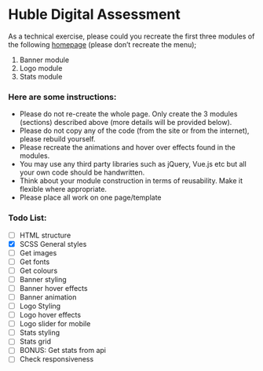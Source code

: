# Huble Digital Assessment

As a technical exercise, please could you recreate the first three modules of the following [homepage](https://www.qubit.com)  (please don’t recreate the menu);
1. Banner module
2. Logo module
3. Stats module
 
### Here are some instructions:
- Please do not re-create the whole page. Only create the 3 modules (sections) described above (more details will be provided below).
- Please do not copy any of the code (from the site or from the internet), please rebuild yourself.
- Please recreate the animations and hover over effects found in the modules.
- You may use any third party libraries such as jQuery, Vue.js etc but all your own code should be handwritten.
- Think about your module construction in terms of reusability. Make it flexible where appropriate.
- Please place all work on one page/template

### Todo List:
- [ ] HTML structure
- [x] SCSS General styles
- [ ] Get images
- [ ] Get fonts
- [ ] Get colours
- [ ] Banner styling
- [ ] Banner hover effects
- [ ] Banner animation
- [ ] Logo Styling
- [ ] Logo hover effects
- [ ] Logo slider for mobile
- [ ] Stats styling
- [ ] Stats grid
- [ ] BONUS: Get stats from api
- [ ] Check responsiveness